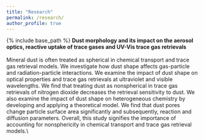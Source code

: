 ```yaml
---
title: "Research"
permalink: /research/
author_profile: true
---
```


{% include base_path %}
**Dust morphology and its impact on the aerosol optics, reactive uptake of trace gases and UV-Vis trace gas retrievals**\
\
Mineral dust is often treated as spherical in chemical transport and trace gas retrieval models. We investigate how dust shape affects gas-particle and radiation-particle interactions. We examine the impact of dust shape on optical properties and trace gas retrievals at ultraviolet and visible wavelengths. We find that treating dust as nonspherical in trace gas retrievals of nitrogen dioxide decreases the retrieval sensitivity to dust. We also examine the impact of dust shape on heterogeneous chemistry by developing and applying a theoretical model. We find that dust pores change particle surface area significantly and subsequently, reaction and diffusion parameters. Overall, this study signifies the importance of accounting for nonsphericity in chemical transport and trace gas retrieval models.\
